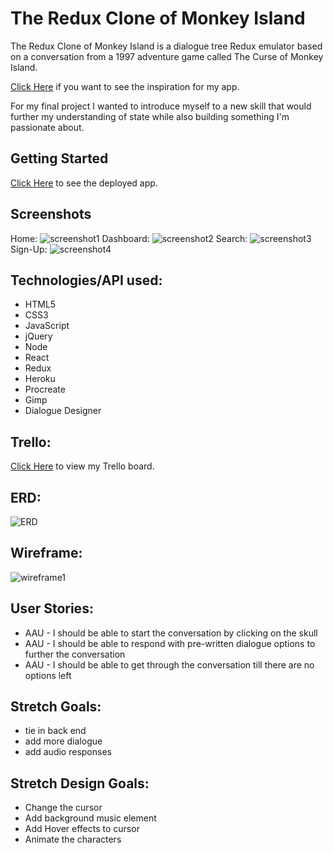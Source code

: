 # The Redux Clone of Monkey Island

The Redux Clone of Monkey Island is a dialogue tree Redux emulator based on a conversation from a 1997 adventure game called The Curse of Monkey Island.

 [Click Here](https://www.youtube.com/watch?v=_g-EhzAR9GY) if you want to see the inspiration for my app.

For my final project I wanted to introduce myself to a new skill that would further my understanding of state while also building something I'm passionate about.

## Getting Started
 [Click Here](https://marvel-assemble.herokuapp.com/) to see the deployed app. 

## Screenshots
Home: ![screenshot1](./public/homepage.png)
Dashboard: ![screenshot2](./public/dashboard.png)
Search: ![screenshot3](./public/search.png)
Sign-Up: ![screenshot4](./public/signup.png)


##  Technologies/API used:

- HTML5
- CSS3
- JavaScript
- jQuery
- Node
- React
- Redux
- Heroku
- Procreate 
- Gimp 
- Dialogue Designer

## Trello:

[Click Here](https://trello.com/b/iuzoDFTW/project-5) to view my Trello board.

## ERD:

![ERD](./public/project3ERD.png)

## Wireframe: 

![wireframe1](./public/wireframe.png)


## User Stories:

- AAU - I should be able to start the conversation by clicking on the skull
- AAU - I should be able to  respond with pre-written dialogue options to further the conversation
- AAU - I should be able to get through the conversation till there are no options left



## Stretch Goals:
- tie in back end 
- add more dialogue 
- add audio responses

## Stretch Design Goals:
- Change the cursor 
- Add background music element
- Add Hover effects to cursor
- Animate the characters
